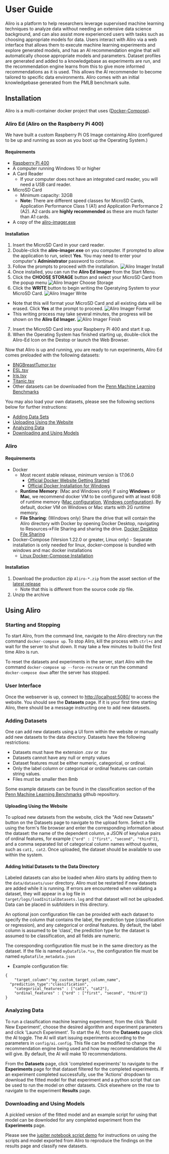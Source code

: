#  User Guide
Aliro is a platform to help researchers leverage supervised machine learning techniques to analyze data without needing an extensive data science background, and can also assist more experienced users with tasks such as choosing appropriate models for data.  Users interact with Aliro via a web interface that allows them to execute machine learning experiments and explore generated models, and has an AI recommendation engine that will automatically choose appropriate models and parameters.  Dataset profiles are generated and added to a knowledgebase as experiments are run, and the recommendation engine learns from this to give more informed recommendations as it is used.  This allows the AI recommender to become tailored to specific data environments.  Aliro comes with an initial knowledgebase generated from the PMLB benchmark suite.


## Installation
Aliro is a multi-container docker project that uses ([Docker-Compose](https://docs.docker.com/compose/)).

### Aliro Ed (Aliro on the Raspberry Pi 400) 
We have built a custom Raspberry Pi OS Image containing Aliro (configured to be up and running as soon as you boot up the Operating System.)
#### Requirements
  - [Raspberry Pi 400](https://www.raspberrypi.com/products/raspberry-pi-400/)
  - A computer running Windows 10 or higher
  - A Card Reader
    - If your computer does not have an integrated card reader, you will need a USB card reader.
  - MicroSD Card
    - Minimum capacity: 32GB
    - **Note:** There are different speed classes for MicroSD Cards, Application Performance Class 1 (A1) and Application Performance 2 (A2). A2 cards are **highly recommended** as these are much faster than A1 cards.
  - A copy of the [aliro-imager.exe](http://52.35.223.86/infAndDownloadpage.html)

#### Installation
1. Insert the MicroSD Card in your card reader.
2. Double-click the **aliro-imager.exe** on you computer. If prompted to allow the application to run, select **Yes**. You may need to enter your computer's **Administrator** password to continue.
3. Follow the prompts to proceed with the installation.
![Aliro Imager Install](https://raw.githubusercontent.com/EpistasisLab/Aliro/master/docs/source/_static/aliro_imager_install.png?raw=true "Aliro Imager Install")
4. Once installed, you can run the **Aliro Ed Imager** from the Start Menu.
5. Click the **CHOOSE STORAGE** button and select your MicroSD Card from the popup menu
![Aliro Imager Choose Storage](https://raw.githubusercontent.com/EpistasisLab/Aliro/master/docs/source/_static/aliro_imager_choose_storage.png?raw=true "Aliro Imager Choose Storage")
6. Click the **WRITE** button to begin writing the Operatying System to your MicroSD Card.
![Aliro Imager Write](https://raw.githubusercontent.com/EpistasisLab/Aliro/master/docs/source/_static/aliro_imager_write.png?raw=true "Aliro Imager Write")
  - Note that this will format your MicroSD Card and all existing data will be erased. Click **Yes** at the prompt to proceed.
  ![Aliro Imager Format](https://raw.githubusercontent.com/EpistasisLab/Aliro/master/docs/source/_static/aliro_imager_format.png?raw=true "Aliro Imager Format")
  - This writing process may take several minutes, the progress will be shown on the **Aliro Ed Imager.**
  ![Aliro Imager Finish](https://raw.githubusercontent.com/EpistasisLab/Aliro/master/docs/source/_static/aliro_imager_finish.png?raw=true "Aliro Imager Finish")
7. Insert the MicroSD Card into your Raspberry Pi 400 and start it up.
8. When the Operating System has finished starting up, double-click the Aliro-Ed Icon on the Destop or launch the Web Browser.

Now that Aliro is up and running, you are ready to run experiments, Aliro Ed comes preloaded with the following datasets:
  - [BNGBreastTumor.tsv](https://github.com/EpistasisLab/pmlb/tree/master/datasets/1201_BNG_breastTumor)
  - [ESL.tsv](https://github.com/EpistasisLab/pmlb/tree/master/datasets/1027_ESL)
  - [Iris.tsv](https://github.com/EpistasisLab/pmlb/tree/master/datasets/iris)
  - [Titanic.tsv](https://github.com/EpistasisLab/pmlb/tree/master/datasets/titanic)
  - Other datasets can be downloaded from the [Penn Machine Learning Benchmarks](https://github.com/EpistasisLab/pmlb)

You may also load your own datasets, please see the following sections below for further instructions:
  - [Adding Data Sets](#adding-datasets)
  - [Uploading Using the Website](#uploading-using-the-website)
  - [Analyzing Data](#analyzing-data)
  - [Downloading and Using Models](#downloading-and-using-models)

### Aliro
#### Requirements
  - Docker
    - Most recent stable release, minimum version is 17.06.0
      - [Official Docker Website Getting Started](https://docs.docker.com/engine/getstarted/step_one/)
      - [Official Docker Installation for Windows](https://docs.docker.com/docker-for-windows/install/)
    - **Runtime Memory**: (Mac and Windows only) If using **Windows** or **Mac**, we recommend docker VM to be configured with at least 6GB of runtime memory ([Mac configuration](https://docs.docker.com/docker-for-mac/#advanced), [Windows configuration](https://docs.docker.com/docker-for-windows/#advanced)).  By default, docker VM on Windows or Mac starts with 2G runtime memory.
    - **File Sharing**: (Windows only) Share the drive that will contain the Aliro directory with Docker by opening Docker Desktop, navigating to Resources->File Sharing and sharing the drive. [Docker Desktop File Sharing](https://docs.docker.com/docker-for-windows/#file-sharing)
  - Docker-Compose (Version 1.22.0 or greater, Linux only) - Separate installation is only needed for linux, docker-compose is bundled with windows and mac docker installations
  	- [Linux Docker-Compose Installation](https://docs.docker.com/compose/install/)

#### Installation
1. Download the production zip `Aliro-*.zip` from the asset section of the [latest release](https://github.com/EpistasisLab/Aliro/releases/latest)  
    - Note that this is different from the source code zip file.
2. Unzip the archive

## Using Aliro

### Starting and Stopping
To start Aliro, from the command line, navigate to the Aliro directory run the command `docker-compose up`.  To stop Aliro, kill the process with `ctrl+c` and wait for the server to shut down.  It may take a few minutes to build the first time Aliro is run.

To reset the datasets and experiments in the server, start Aliro with the command `docker-compose up --force-recreate`  or run the command `docker-compose down` after the server has stopped.

### User Interface
Once the webserver is up, connect to <http://localhost:5080/> to access the website.  You should see the **Datasets** page.  If it is your first time starting Aliro, there should be a message instructing one to add new datasets.

### Adding Datasets
One can add new datasets using a UI form within the website or manually add new datasets to the data directory.  Datasets have the following restrictions:
* Datasets must have the extension .csv or .tsv
* Datasets cannot have any null or empty values
* Dataset features must be either numeric, categorical, or ordinal.
* Only the label column or categorical or ordinal features can contain string values.
* Files must be smaller then 8mb

Some example datasets can be found in the classification section of the [Penn Machine Learning Benchmarks](https://github.com/EpistasisLab/penn-ml-benchmarks/tree/master/datasets) github repository.

#### Uploading Using the Website ####
To upload new datasets from the website, click the "Add new Datasets" button on the Datasets page to navigate to the upload form. Select a file using the form's file browser and enter the corresponding information about the dataset: the name of the dependent column, a JSON of key/value pairs of ordinal features, for example ```{"ord" : ["first", "second", "third"]}```, and a comma separated list of categorical column names without quotes, such as `cat1, cat2`. Once uploaded, the dataset should be available to use within the system.


#### Adding Initial Datasets to the Data Directory ####
Labeled datasets can also be loaded when Aliro starts by adding them to the `data/datasets/user` directory.  Aliro must be restarted if new datasets are added while it is running.  If errors are encountered when validating a dataset, they will appear in a log file in `target/logs/loadInitialDatasets.log` and that dataset will not be uploaded.  Data can be placed in subfolders in this directory.



An optional json configuration file can be provided with each dataset to specify the column that contains the label, the prediction type (classification or regression), and any categorical or ordinal features.  By default, the label column is assumed to be 'class', the prediction type for the dataset is assumed to be classification, and all fields are numeric.


The coresponding configuration file must be in the same directory as the dataset.  If the file is named `myDatafile.*sv`, the configuration file must be named `myDatafile_metadata.json`
* Example configuration file:

```
{
	"target_column":"my_custom_target_column_name",
  "prediction_type":"classification",
	"categorical_features" : ["cat1", "cat2"],
	"ordinal_features" : {"ord" : ["first", "second", "third"]}
}
```

### Analyzing Data ###
To run a classification machine learning experiment, from the click 'Build New Experiment', choose the desired algorithm and experiment parameters and click 'Launch Experiment'.  To start the AI, from the **Datasets** page click the AI toggle.  The AI will start issuing experiments according to the parameters in `config/ai.config`.  This file can be modified to change the recommendation engine being used and how may recommendations the AI will give.  By default, the AI will make 10 recommendations.

From the **Datasets** page, click 'completed experiments' to navigate to the **Experiments** page for that dataset filtered for the completed experiments.  If an experiment completed successfully, use the 'Actions' dropdown to download the fitted model for that experiment and a python script that can be used to run the model on other datasets.  Click elsewhere on the row to navigate to the experiment **Results** page.

### Downloading and Using Models ###
A pickled version of the fitted model and an example script for using that model can be downloded for any completed experiment from the **Experiments** page.

Please see the [jupiter notebook script demo](https://github.com/EpistasisLab/Aliro/blob/production/docs/PennAI_Demo/Demo_of_using_exported_scripts_from_PennAI.ipynb) for instructions on using the scripts and model exported from Aliro to reproduce the findings on the results page and classify new datasets.
